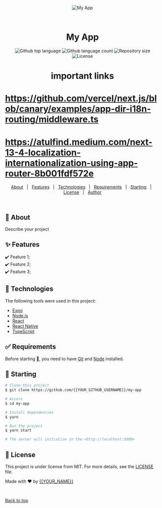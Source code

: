 <div align="center" id="top"> 
  <img src="./.github/app.gif" alt="My App" />

&#xa0;

  <!-- <a href="https://myapp.netlify.app">Demo</a> -->
</div>

<h1 align="center">My App</h1>

<p align="center">
  <img alt="Github top language" src="https://img.shields.io/github/languages/top/{{YOUR_GITHUB_USERNAME}}/my-app?color=56BEB8">

  <img alt="Github language count" src="https://img.shields.io/github/languages/count/{{YOUR_GITHUB_USERNAME}}/my-app?color=56BEB8">

  <img alt="Repository size" src="https://img.shields.io/github/repo-size/{{YOUR_GITHUB_USERNAME}}/my-app?color=56BEB8">

  <img alt="License" src="https://img.shields.io/github/license/{{YOUR_GITHUB_USERNAME}}/my-app?color=56BEB8">

  <!-- <img alt="Github issues" src="https://img.shields.io/github/issues/{{YOUR_GITHUB_USERNAME}}/my-app?color=56BEB8" /> -->

  <!-- <img alt="Github forks" src="https://img.shields.io/github/forks/{{YOUR_GITHUB_USERNAME}}/my-app?color=56BEB8" /> -->

  <!-- <img alt="Github stars" src="https://img.shields.io/github/stars/{{YOUR_GITHUB_USERNAME}}/my-app?color=56BEB8" /> -->
</p>

<!-- Status -->

<!-- <h4 align="center">
	🚧  My App 🚀 Under construction...  🚧
</h4>

<hr> -->
<h1 align="center">important links</h1>

# https://github.com/vercel/next.js/blob/canary/examples/app-dir-i18n-routing/middleware.ts

# https://atulfind.medium.com/next-13-4-localization-internationalization-using-app-router-8b001fdf572e

<p align="center">
  <a href="#dart-about">About</a> &#xa0; | &#xa0; 
  <a href="#sparkles-features">Features</a> &#xa0; | &#xa0;
  <a href="#rocket-technologies">Technologies</a> &#xa0; | &#xa0;
  <a href="#white_check_mark-requirements">Requirements</a> &#xa0; | &#xa0;
  <a href="#checkered_flag-starting">Starting</a> &#xa0; | &#xa0;
  <a href="#memo-license">License</a> &#xa0; | &#xa0;
  <a href="https://github.com/{{YOUR_GITHUB_USERNAME}}" target="_blank">Author</a>
</p>

<br>

## :dart: About

Describe your project

## :sparkles: Features

:heavy_check_mark: Feature 1;\
:heavy_check_mark: Feature 2;\
:heavy_check_mark: Feature 3;

## :rocket: Technologies

The following tools were used in this project:

- [Expo](https://expo.io/)
- [Node.js](https://nodejs.org/en/)
- [React](https://pt-br.reactjs.org/)
- [React Native](https://reactnative.dev/)
- [TypeScript](https://www.typescriptlang.org/)

## :white_check_mark: Requirements

Before starting :checkered_flag:, you need to have [Git](https://git-scm.com) and [Node](https://nodejs.org/en/) installed.

## :checkered_flag: Starting

```bash
# Clone this project
$ git clone https://github.com/{{YOUR_GITHUB_USERNAME}}/my-app

# Access
$ cd my-app

# Install dependencies
$ yarn

# Run the project
$ yarn start

# The server will initialize in the <http://localhost:3000>
```

## :memo: License

This project is under license from MIT. For more details, see the [LICENSE](LICENSE.md) file.

Made with :heart: by <a href="https://github.com/{{YOUR_GITHUB_USERNAME}}" target="_blank">{{YOUR_NAME}}</a>

&#xa0;

<a href="#top">Back to top</a>
